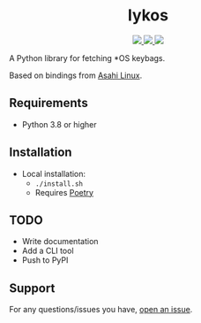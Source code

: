 <h1 align="center">
lykos
</h1>
<p align="center">
  <a href="https://github.com/m1stadev/lykos/blob/master/LICENSE">
    <image src="https://img.shields.io/github/license/m1stadev/lykos">
  </a>
  <a href="https://github.com/m1stadev/lykos">
    <image src="https://tokei.rs/b1/github/m1stadev/lykos?category=code&lang=python&style=flat">
  </a>
  <a href="https://github.com/m1stadev/lykos/stargazers">
    <image src="https://img.shields.io/github/stars/m1stadev/lykos">
  </a>
</p>
A Python library for fetching *OS keybags.

Based on bindings from [Asahi Linux](https://github.com/AsahiLinux/asahi-installer/blob/8bbbb8ca5a347d99b243e10f24358573f1587df0/asahi_firmware/img4.py#L17-L27).

## Requirements
- Python 3.8 or higher

## Installation
- Local installation:
    - `./install.sh`
    - Requires [Poetry](https://python-poetry.org)

## TODO
- Write documentation
- Add a CLI tool
- Push to PyPI

## Support
For any questions/issues you have, [open an issue](https://github.com/m1stadev/lykos/issues).